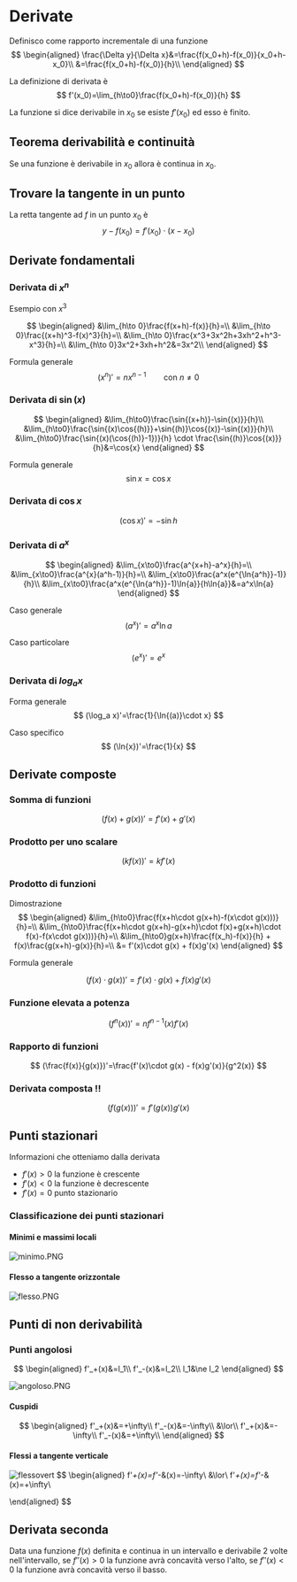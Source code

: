 # Derivate
Definisco come rapporto incrementale di una funzione
$$
\begin{aligned}
\frac{\Delta y}{\Delta x}&=\frac{f(x_0+h)-f(x_0)}{x_0+h-x_0}\\
&=\frac{f(x_0+h)-f(x_0)}{h}\\
\end{aligned}
$$

La definizione di derivata è
$$
f'(x_0)=\lim_{h\to0}\frac{f(x_0+h)-f(x_0)}{h}
$$

La funzione si dice derivabile in $x_0$ se esiste $f'(x_0)$ ed esso è finito.

## Teorema derivabilità e continuità
Se una funzione è derivabile in $x_0$ allora è continua in $x_0$.

## Trovare la tangente in un punto
La retta tangente ad $f$  in un punto $x_0$ è
$$
y-f(x_0)=f'(x_0) \cdot (x-x_0)
$$

## Derivate fondamentali
### Derivata di $x^n$
Esempio con $x^3$

$$
\begin{aligned}
&\lim_{h\to 0}\frac{f(x+h)-f(x)}{h}=\\
&\lim_{h\to 0}\frac{(x+h)^3-f(x)^3}{h}=\\
&\lim_{h\to 0}\frac{x^3+3x^2h+3xh^2+h^3-x^3}{h}=\\
&\lim_{h\to 0}3x^2+3xh+h^2&=3x^2\\
\end{aligned}
$$

Formula generale
$$
(x^n)'=nx^{n-1}\qquad \text{con }n\ne 0
$$

### Derivata di $\sin{(x)}$
$$
\begin{aligned}
&\lim_{h\to0}\frac{\sin{(x+h)}-\sin{(x)}}{h}\\
&\lim_{h\to0}\frac{\sin{(x)\cos{(h)}}+\sin{(h)}\cos{(x)}-\sin{(x)}}{h}\\
&\lim_{h\to0}\frac{\sin{(x)(\cos{(h)}-1})}{h} \cdot \frac{\sin{(h)}\cos{(x)}}{h}&=\cos{x}
\end{aligned}
$$

Formula generale
$$
\sin{x}=\cos{x}
$$

### Derivata di $\cos{x}$
$$
(\cos{x})'=-\sin{h}
$$

### Derivata di $a^x$
$$
\begin{aligned}
&\lim_{x\to0}\frac{a^{x+h}-a^x}{h}=\\
&\lim_{x\to0}\frac{a^{x}(a^h-1)}{h}=\\
&\lim_{x\to0}\frac{a^x(e^{\ln{a^h}}-1)}{h}\\
&\lim_{x\to0}\frac{a^x(e^{\ln{a^h}}-1)\ln{a}}{h\ln{a}}&=a^x\ln{a}
\end{aligned}
$$

Caso generale
$$
(a^x)'=a^x\ln{a}
$$

Caso particolare
$$
(e^x)'=e^x
$$

### Derivata di $log_a x$
Forma generale
$$
(\log_a x)'=\frac{1}{\ln{(a)}\cdot x}
$$

Caso specifico
$$
(\ln{x})'=\frac{1}{x}
$$

## Derivate composte
### Somma di funzioni
$$
(f(x)+g(x))'=f'(x)+g'(x)
$$

### Prodotto per uno scalare
$$
(kf(x))'=kf'(x)
$$

### Prodotto di funzioni
Dimostrazione
$$
\begin{aligned}
&\lim_{h\to0}\frac{f(x+h\cdot g(x+h)-f(x\cdot g(x)))}{h}=\\
&\lim_{h\to0}\frac{f(x+h\cdot g(x+h)-g(x+h)\cdot f(x)+g(x+h)\cdot f(x)-f(x\cdot g(x)))}{h}=\\
&\lim_{h\to0}g(x+h)\frac{f(x_h)-f(x)}{h} + f(x)\frac{g(x+h)-g(x)}{h}=\\
&= f'(x)\cdot g(x) + f(x)g'(x)
\end{aligned}
$$

Formula generale

$$
(f(x)\cdot g(x))'=f'(x)\cdot g(x) + f(x)g'(x)
$$

### Funzione elevata a potenza
$$
(f^n(x))'=nf^{n-1}(x)f'(x)
$$

### Rapporto di funzioni
$$
(\frac{f(x)}{g(x)})'=\frac{f'(x)\cdot g(x) - f(x)g'(x)}{g^2(x)}
$$

### Derivata composta !!
$$
(f(g(x)))'= f'(g(x))g'(x)
$$

## Punti stazionari
Informazioni che otteniamo dalla derivata
- $f'(x)\gt0$ la funzione è crescente
- $f'(x)\lt0$ la funzione è decrescente
- $f'(x)=0$ punto stazionario

### Classificazione dei punti stazionari
#### Minimi e massimi locali
![minimo.PNG](images/minimo.png)

#### Flesso a tangente orizzontale
![flesso.PNG](images/flesso.png)

## Punti di non derivabilità
### Punti angolosi
$$
\begin{aligned}
f'_+(x)&=l_1\\
f'_-(x)&=l_2\\
l_1&\ne l_2
\end{aligned}
$$

![angoloso.PNG](images/angoloso.png)

#### Cuspidi
$$
\begin{aligned}
f'_+(x)&=+\infty\\
f'_-(x)&=-\infty\\
&\lor\\
f'_+(x)&=-\infty\\
f'_-(x)&=+\infty\\
\end{aligned}
$$

#### Flessi a tangente verticale
![flessovert](./images/flessoverticale.png)
$$
\begin{aligned}
f'_+(x)=f'_-&(x)=-\infty\\
&\lor\\
f'_+(x)=f'_-&(x)=+\infty\\

\end{aligned}
$$

## Derivata seconda
Data una funzione $f(x)$ definita e continua in un intervallo e derivabile 2 volte nell'intervallo, se $f''(x)\gt0$ la funzione avrà concavità verso l'alto, se $f''(x)\lt0$ la funzione avrà concavità verso il basso.

